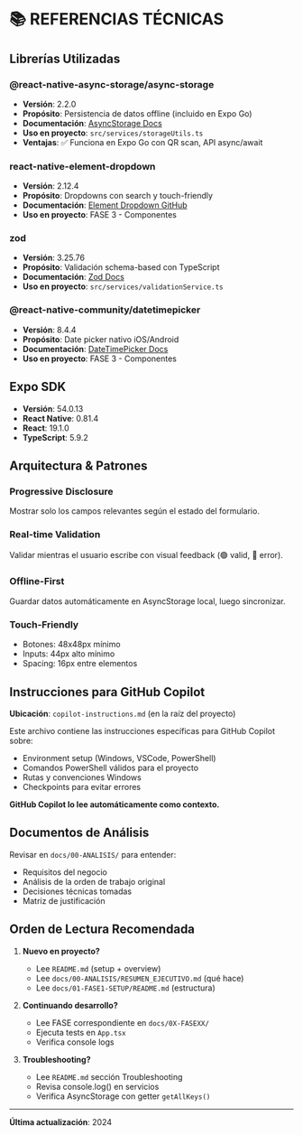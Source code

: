# 📚 REFERENCIAS TÉCNICAS

## Librerías Utilizadas

### @react-native-async-storage/async-storage
- **Versión**: 2.2.0
- **Propósito**: Persistencia de datos offline (incluido en Expo Go)
- **Documentación**: [AsyncStorage Docs](https://react-native-async-storage.github.io/async-storage/)
- **Uso en proyecto**: `src/services/storageUtils.ts`
- **Ventajas**: ✅ Funciona en Expo Go con QR scan, API async/await

### react-native-element-dropdown
- **Versión**: 2.12.4
- **Propósito**: Dropdowns con search y touch-friendly
- **Documentación**: [Element Dropdown GitHub](https://github.com/treetechnologic/react-native-element-dropdown)
- **Uso en proyecto**: FASE 3 - Componentes

### zod
- **Versión**: 3.25.76
- **Propósito**: Validación schema-based con TypeScript
- **Documentación**: [Zod Docs](https://zod.dev)
- **Uso en proyecto**: `src/services/validationService.ts`

### @react-native-community/datetimepicker
- **Versión**: 8.4.4
- **Propósito**: Date picker nativo iOS/Android
- **Documentación**: [DateTimePicker Docs](https://github.com/react-native-camera/react-native-date-time-picker)
- **Uso en proyecto**: FASE 3 - Componentes

## Expo SDK
- **Versión**: 54.0.13
- **React Native**: 0.81.4
- **React**: 19.1.0
- **TypeScript**: 5.9.2

## Arquitectura & Patrones

### Progressive Disclosure
Mostrar solo los campos relevantes según el estado del formulario.

### Real-time Validation
Validar mientras el usuario escribe con visual feedback (🟢 valid, 🔴 error).

### Offline-First
Guardar datos automáticamente en AsyncStorage local, luego sincronizar.

### Touch-Friendly
- Botones: 48x48px mínimo
- Inputs: 44px alto mínimo
- Spacing: 16px entre elementos

## Instrucciones para GitHub Copilot

**Ubicación**: `copilot-instructions.md` (en la raíz del proyecto)

Este archivo contiene las instrucciones específicas para GitHub Copilot sobre:
- Environment setup (Windows, VSCode, PowerShell)
- Comandos PowerShell válidos para el proyecto
- Rutas y convenciones Windows
- Checkpoints para evitar errores

**GitHub Copilot lo lee automáticamente como contexto.**

## Documentos de Análisis

Revisar en `docs/00-ANALISIS/` para entender:
- Requisitos del negocio
- Análisis de la orden de trabajo original
- Decisiones técnicas tomadas
- Matriz de justificación

## Orden de Lectura Recomendada

1. **Nuevo en proyecto?**
   - Lee `README.md` (setup + overview)
   - Lee `docs/00-ANALISIS/RESUMEN_EJECUTIVO.md` (qué hace)
   - Lee `docs/01-FASE1-SETUP/README.md` (estructura)

2. **Continuando desarrollo?**
   - Lee FASE correspondiente en `docs/0X-FASEXX/`
   - Ejecuta tests en `App.tsx`
   - Verifica console logs

3. **Troubleshooting?**
   - Lee `README.md` sección Troubleshooting
   - Revisa console.log() en servicios
   - Verifica AsyncStorage con getter `getAllKeys()`

---

**Última actualización**: 2024
